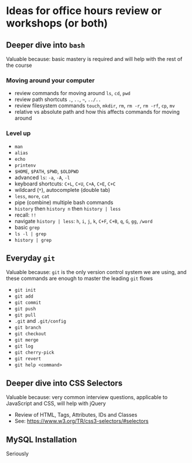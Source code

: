 # Ideas for office hours review or workshops (or both)

## Deeper dive into `bash`
Valuable because: basic mastery is required and will help with the rest of the course
### Moving around your computer
* review commands for moving around `ls`, `cd`, `pwd`
* review path shortcuts `.`, `..`, `~`, `../..`
* review filesystem commands `touch`, `mkdir`, `rm`, `rm -r`, `rm -rf`, `cp`, `mv`
* relative vs absolute path and how this affects commands for moving around

### Level up
* `man`
* `alias`
* `echo`
* `printenv`
* `$HOME`, `$PATH`, `$PWD`, `$OLDPWD`
* advanced `ls`: `-a`, `-A`, `-l`
* keyboard shortcuts: `C+L`, `C+U`, `C+A`, `C+E`, `C+C`
* wildcard (`*`), autocomplete (double tab)
* `less`, `more`, `cat`
* pipe (combine) multiple bash commands
* `history` then `history n` then `history | less`
* recall: `!!`
* navigate `history | less`: `h`, `i`, `j`, `k`, `C+F`, `C+B`, `q`, `G`, `gg`, `/word`
* basic `grep`
* `ls -l | grep`
* `history | grep`

## Everyday `git`
Valuable because: `git` is the only version control system we are using, and these commands are
enough to master the leading `git` flows
* `git init`
* `git add`
* `git commit`
* `git push`
* `git pull`
* `.git` and `.git/config`
* `git branch`
* `git checkout`
* `git merge`
* `git log`
* `git cherry-pick`
* `git revert`
* `git help <command>`

## Deeper dive into CSS Selectors
Valuable because: very common interview questions, applicable to JavaScript and CSS, will help with jQuery
* Review of HTML, Tags, Attributes, IDs and Classes
* See: https://www.w3.org/TR/css3-selectors/#selectors

## MySQL Installation
Seriously
